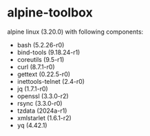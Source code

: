 # alpine-toolbox

alpine linux (3.20.0) with following components:

- bash (5.2.26-r0)
- bind-tools (9.18.24-r1)
- coreutils (9.5-r1)
- curl (8.7.1-r0)
- gettext (0.22.5-r0)
- inettools-telnet (2.4-r0)
- jq (1.7.1-r0)
- openssl (3.3.0-r2)
- rsync (3.3.0-r0)
- tzdata (2024a-r1)
- xmlstarlet (1.6.1-r2)
- yq (4.42.1)
